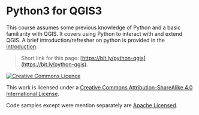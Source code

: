 # Python3 for QGIS3

This course assumes some previous knowledge of Python and a basic familiarity
with QGIS. It covers using Python to interact with and extend QGIS. A brief
introduction/refresher on python is provided in the
[introduction](./introduction).


> Short link for this page: [https://bit.ly/python-qgis](https://bit.ly/python-qgis).


[![Creative Commons Licence](https://i.creativecommons.org/l/by-sa/4.0/88x31.png)](http://creativecommons.org/licenses/by-sa/4.0/)

This work is licensed under a [Creative Commons Attribution-ShareAlike 4.0 International License](http://creativecommons.org/licenses/by-sa/4.0/).


Code samples except were mention separately are [Apache Licensed](https://www.apache.org/licenses/LICENSE-2.0).
